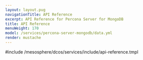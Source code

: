 ```yaml
---
layout: layout.pug
navigationTitle: API Reference
excerpt: API Reference for Percona Server for MongoDB
title: API Reference
menuWeight: 170
model: /services/percona-server-mongodb/data.yml
render: mustache
---
```


#include /mesosphere/dcos/services/include/api-reference.tmpl
